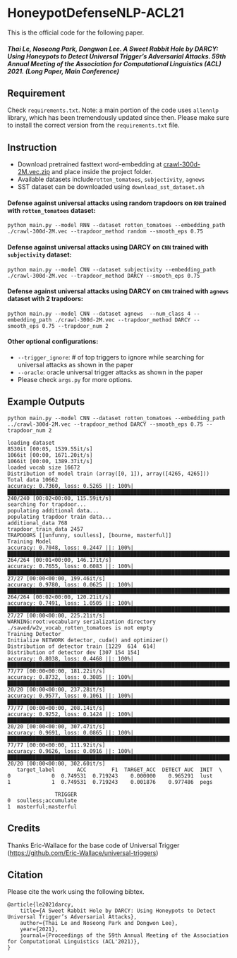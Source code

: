 
# HoneypotDefenseNLP-ACL21
This is the official code for the following paper.

##### Thai Le, Noseong Park, Dongwon Lee. A Sweet Rabbit Hole by DARCY: Using Honeypots to Detect Universal Trigger’s Adversarial Attacks. 59th Annual Meeting of the Association for Computational Linguistics (ACL) 2021. (Long Paper, Main Conference)

## Requirement
Check ``requirements.txt``.
Note: a main portion of the code uses ``allennlp`` library, which has been tremendously updated since then. Please make sure to install the correct version from the ``requirements.txt`` file.

## Instruction
- Download pretrained fasttext word-embedding at [crawl-300d-2M.vec.zip](https://fasttext.cc/docs/en/english-vectors.html) and place inside the project folder.
- Available datasets include``rotten_tomatoes``, ``subjectivity``, ``agnews``
- SST dataset can be downloaded using ``download_sst_dataset.sh``
#### Defense against universal attacks using random trapdoors on ``RNN`` trained with ``rotten_tomatoes`` dataset:
``python main.py --model RNN --dataset rotten_tomatoes --embedding_path ./crawl-300d-2M.vec --trapdoor_method random --smooth_eps 0.75``
#### Defense against universal attacks using DARCY on ``CNN`` trained with ``subjectivity`` dataset:
``python main.py --model CNN --dataset subjectivity --embedding_path ./crawl-300d-2M.vec --trapdoor_method DARCY --smooth_eps 0.75``
#### Defense against universal attacks using DARCY on ``CNN`` trained with ``agnews`` dataset with 2 trapdoors:
``python main.py --model CNN --dataset agnews  --num_class 4 --embedding_path ./crawl-300d-2M.vec --trapdoor_method DARCY --smooth_eps 0.75 --trapdoor_num 2``
#### Other optional configurations:
- ``--trigger_ignore``: # of top triggers to ignore while searching for universal attacks as shown in the paper
- ``--oracle``: oracle universal trigger attacks as shown in the paper
- Please check ``args.py`` for more options.


## Example Outputs
``python main.py --model CNN --dataset rotten_tomatoes --embedding_path ../crawl-300d-2M.vec --trapdoor_method DARCY --smooth_eps 0.75 --trapdoor_num 2``
```
loading dataset
8530it [00:05, 1539.55it/s]
1066it [00:00, 1671.20it/s]
1066it [00:00, 1389.37it/s]
loaded vocab size 16672
Distribution of model train (array([0, 1]), array([4265, 4265]))
Total data 10662
accuracy: 0.7360, loss: 0.5265 ||: 100%|██████████████████████████████████████████████████████████████████████████████████████████████████████████| 240/240 [00:02<00:00, 115.59it/s]
searching for trapdoor...
populating additional data...
populating trapdoor train data...
additional_data 768
trapdoor_train_data 2457
TRAPDOORS [[unfunny, soulless], [bourne, masterful]]
Training Model
accuracy: 0.7048, loss: 0.2447 ||: 100%|██████████████████████████████████████████████████████████████████████████████████████████████████████████| 264/264 [00:01<00:00, 146.17it/s]
accuracy: 0.7655, loss: 0.6083 ||: 100%|████████████████████████████████████████████████████████████████████████████████████████████████████████████| 27/27 [00:00<00:00, 199.46it/s]
accuracy: 0.9780, loss: 0.0625 ||: 100%|██████████████████████████████████████████████████████████████████████████████████████████████████████████| 264/264 [00:02<00:00, 120.21it/s]
accuracy: 0.7491, loss: 1.0505 ||: 100%|████████████████████████████████████████████████████████████████████████████████████████████████████████████| 27/27 [00:00<00:00, 225.21it/s]
WARNING:root:vocabulary serialization directory ./saved/w2v_vocab_rotten_tomatoes is not empty
Training Detector
Initialize NETWORK detector, cuda() and optimizer()
Distribution of detector train [1229  614  614]
Distribution of detector dev [307 154 154]
accuracy: 0.8038, loss: 0.4468 ||: 100%|████████████████████████████████████████████████████████████████████████████████████████████████████████████| 77/77 [00:00<00:00, 181.22it/s]
accuracy: 0.8732, loss: 0.3085 ||: 100%|████████████████████████████████████████████████████████████████████████████████████████████████████████████| 20/20 [00:00<00:00, 237.28it/s]
accuracy: 0.9577, loss: 0.1061 ||: 100%|████████████████████████████████████████████████████████████████████████████████████████████████████████████| 77/77 [00:00<00:00, 208.14it/s]
accuracy: 0.9252, loss: 0.1424 ||: 100%|████████████████████████████████████████████████████████████████████████████████████████████████████████████| 20/20 [00:00<00:00, 307.47it/s]
accuracy: 0.9691, loss: 0.0865 ||: 100%|████████████████████████████████████████████████████████████████████████████████████████████████████████████| 77/77 [00:00<00:00, 111.92it/s]
accuracy: 0.9626, loss: 0.0916 ||: 100%|████████████████████████████████████████████████████████████████████████████████████████████████████████████| 20/20 [00:00<00:00, 302.60it/s]
   target_label       ACC        F1  TARGET_ACC  DETECT AUC  INIT  \
0             0  0.749531  0.719243    0.000000    0.965291  lust   
1             1  0.749531  0.719243    0.001876    0.977486  pegs   

               TRIGGER  
0  soulless;accumulate  
1  masterful;masterful
```

## Credits
Thanks Eric-Wallace for the base code of Universal Trigger (https://github.com/Eric-Wallace/universal-triggers)

## Citation
Please cite the work using the following bibtex.
```
@article{le2021darcy,
    title={A Sweet Rabbit Hole by DARCY: Using Honeypots to Detect Universal Trigger’s Adversarial Attacks},
    author={Thai Le and Noseong Park and Dongwon Lee},
    year={2021},
    journal={Proceedings of the 59th Annual Meeting of the Association for Computational Linguistics (ACL'2021)},
}
```
